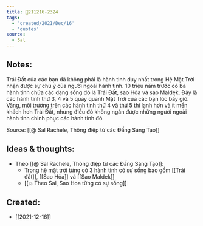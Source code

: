 ```yaml
---
title: 💬211216-2324
tags:
  - 'created/2021/Dec/16'
  - 'quotes'
source:
  - Sal
---
```


## Notes:
Trái Đất của các bạn đã không phải là hành tinh duy nhất trong Hệ Mặt Trời nhận được sự chú ý của người ngoài hành tinh. 10 triệu năm trước có ba hành tinh chứa các dạng sống đó là Trái Đất, sao Hỏa và sao Maldek. Đây là các hành tinh thứ 3, 4 và 5 quay quanh Mặt Trời của các bạn lúc bấy giờ. Vâng, môi trường trên các hành tinh thứ 4 và thứ 5 thì lạnh hơn và ít mến khách hơn Trái Đất, nhưng điều đó không ngăn được những người ngoài hành tinh chinh phục các hành tinh đó.

Source: [[@ Sal Rachele, Thông điệp từ các Đấng Sáng Tạo]]

## Ideas & thoughts:
- Theo [[@ Sal Rachele, Thông điệp từ các Đấng Sáng Tạo]]:
	- Trong hệ mặt trời từng có 3 hành tinh có sự sống bao gồm [[Trái đất]], [[Sao Hỏa]] và [[Sao Maldek]]
	- [[💥 Theo Sal, Sao Hoa từng có sự sống]]
## Created:
- [[2021-12-16]]
